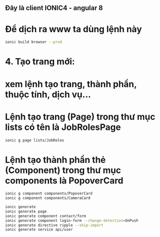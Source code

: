 ## Đây là client IONIC4 - angular 8
# Để dịch ra www ta dùng lệnh này
``` sh
ionic build browser --prod
```

# 4. Tạo trang mới:
# xem lệnh tạo trang, thành phần, thuộc tính, dịch vụ...

# Lệnh tạo trang (Page) trong thư mục lists có tên là JobRolesPage
``` sh
ionic g page lists/JobRoles
```

# Lệnh tạo thành phần thẻ (Component) trong thư mục components là PopoverCard
``` sh
ionic g component components/PopoverCard
ionic g component components/CameraCard

ionic generate
ionic generate page
ionic generate component contact/form
ionic generate component login-form --change-detection=OnPush
ionic generate directive ripple --skip-import
ionic generate service api/user
```

